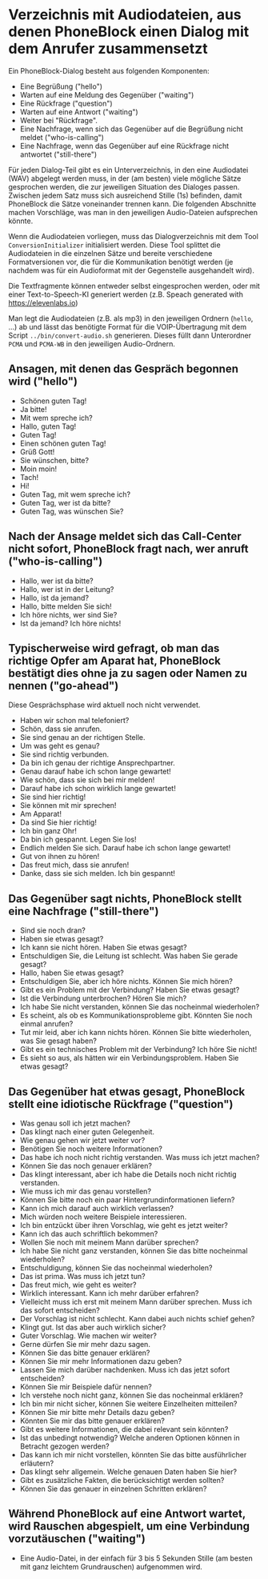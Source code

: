 # Verzeichnis mit Audiodateien, aus denen PhoneBlock einen Dialog mit dem Anrufer zusammensetzt

Ein PhoneBlock-Dialog besteht aus folgenden Komponenten:
 * Eine Begrüßung ("hello")
 * Warten auf eine Meldung des Gegenüber ("waiting")
 * Eine Rückfrage ("question")
 * Warten auf eine Antwort ("waiting")
 * Weiter bei "Rückfrage".
 * Eine Nachfrage, wenn sich das Gegenüber auf die Begrüßung nicht meldet ("who-is-calling")
 * Eine Nachfrage, wenn das Gegenüber auf eine Rückfrage nicht antwortet ("still-there")

Für jeden Dialog-Teil gibt es ein Unterverzeichnis, in den eine Audiodatei (WAV) abgelegt werden muss, in der (am 
besten) viele mögliche Sätze gesprochen werden, die zur jeweiligen Situation des Dialoges passen. Zwischen jedem Satz 
muss sich ausreichend Stille (1s) befinden, damit PhoneBlock die Sätze voneinander trennen kann. Die folgenden 
Abschnitte machen Vorschläge, was man in den jeweiligen Audio-Dateien aufsprechen könnte.

Wenn die Audiodateien vorliegen, muss das Dialogverzeichnis mit dem Tool `ConversionInitializer` initialisiert werden.
Diese Tool splittet die Audiodateien in die einzelnen Sätze und bereite verschiedene Formatversionen vor, die für die 
Kommunikation benötigt werden (je nachdem was für ein Audioformat mit der Gegenstelle ausgehandelt wird).

Die Textfragmente können entweder selbst eingesprochen werden, oder mit einer Text-to-Speech-KI generiert werden 
(z.B. Speach generated with https://elevenlabs.io)

Man legt die Audiodateien (z.B. als mp3) in den jeweiligen Ordnern (`hello`, ...) ab und lässt das 
benötigte Format für die VOIP-Übertragung mit dem Script `../bin/convert-audio.sh` generieren. Dieses füllt dann 
Unterordner `PCMA` und `PCMA-WB` in den jeweiligen Audio-Ordnern.

## Ansagen, mit denen das Gespräch begonnen wird ("hello")
 * Schönen guten Tag!
 * Ja bitte!
 * Mit wem spreche ich?
 * Hallo, guten Tag!
 * Guten Tag!
 * Einen schönen guten Tag!
 * Grüß Gott!
 * Sie wünschen, bitte?
 * Moin moin!
 * Tach!
 * Hi!
 * Guten Tag, mit wem spreche ich?
 * Guten Tag, wer ist da bitte?
 * Guten Tag, was wünschen Sie?

## Nach der Ansage meldet sich das Call-Center nicht sofort, PhoneBlock fragt nach, wer anruft ("who-is-calling")
 * Hallo, wer ist da bitte?
 * Hallo, wer ist in der Leitung?
 * Hallo, ist da jemand?
 * Hallo, bitte melden Sie sich!
 * Ich höre nichts, wer sind Sie?
 * Ist da jemand? Ich höre nichts!

## Typischerweise wird gefragt, ob man das richtige Opfer am Aparat hat, PhoneBlock bestätigt dies ohne ja zu sagen oder Namen zu nennen ("go-ahead")

Diese Gesprächsphase wird aktuell noch nicht verwendet.

 * Haben wir schon mal telefoniert?
 * Schön, dass sie anrufen.
 * Sie sind genau an der richtigen Stelle.
 * Um was geht es genau?
 * Sie sind richtig verbunden.
 * Da bin ich genau der richtige Ansprechpartner.
 * Genau darauf habe ich schon lange gewartet!
 * Wie schön, dass sie sich bei mir melden!
 * Darauf habe ich schon wirklich lange gewartet!
 * Sie sind hier richtig!
 * Sie können mit mir sprechen!
 * Am Apparat!
 * Da sind Sie hier richtig!
 * Ich bin ganz Ohr!
 * Da bin ich gespannt. Legen Sie los!
 * Endlich melden Sie sich. Darauf habe ich schon lange gewartet!
 * Gut von ihnen zu hören!
 * Das freut mich, dass sie anrufen!
 * Danke, dass sie sich melden. Ich bin gespannt!

## Das Gegenüber sagt nichts, PhoneBlock stellt eine Nachfrage ("still-there")

 * Sind sie noch dran?
 * Haben sie etwas gesagt?
 * Ich kann sie nicht hören. Haben Sie etwas gesagt?
 * Entschuldigen Sie, die Leitung ist schlecht. Was haben Sie gerade gesagt?
 * Hallo, haben Sie etwas gesagt?
 * Entschuldigen Sie, aber ich höre nichts. Können Sie mich hören?                            
 * Gibt es ein Problem mit der Verbindung? Haben Sie etwas gesagt?             
 * Ist die Verbindung unterbrochen? Hören Sie mich?            
 * Ich habe Sie nicht verstanden, können Sie das nocheinmal wiederholen?                    
 * Es scheint, als ob es Kommunikationsprobleme gibt. Könnten Sie noch einmal anrufen?                      
 * Tut mir leid, aber ich kann nichts hören. Können Sie bitte wiederholen, was Sie gesagt haben?  
 * Gibt es ein technisches Problem mit der Verbindung? Ich höre Sie nicht!
 * Es sieht so aus, als hätten wir ein Verbindungsproblem. Haben Sie etwas gesagt?                            

## Das Gegenüber hat etwas gesagt, PhoneBlock stellt eine idiotische Rückfrage ("question")

 * Was genau soll ich jetzt machen?
 * Das klingt nach einer guten Gelegenheit.
 * Wie genau gehen wir jetzt weiter vor?
 * Benötigen Sie noch weitere Informationen?
 * Das habe ich noch nicht richtig verstanden. Was muss ich jetzt machen?
 * Können Sie das noch genauer erklären?
 * Das klingt interessant, aber ich habe die Details noch nicht richtig verstanden.
 * Wie muss ich mir das genau vorstellen?
 * Können Sie bitte noch ein paar Hintergrundinformationen liefern?
 * Kann ich mich darauf auch wirklich verlassen?
 * Mich würden noch weitere Beispiele interessieren.
 * Ich bin entzückt über ihren Vorschlag, wie geht es jetzt weiter?
 * Kann ich das auch schriftlich bekommen?
 * Wollen Sie noch mit meinem Mann darüber sprechen?
 * Ich habe Sie nicht ganz verstanden, können Sie das bitte nocheinmal wiederholen?
 * Entschuldigung, können Sie das nocheinmal wiederholen?
 * Das ist prima. Was muss ich jetzt tun?
 * Das freut mich, wie geht es weiter?
 * Wirklich interessant. Kann ich mehr darüber erfahren?
 * Vielleicht muss ich erst mit meinem Mann darüber sprechen. Muss ich das sofort entscheiden?
 * Der Vorschlag ist nicht schlecht. Kann dabei auch nichts schief gehen?
 * Klingt gut. Ist das aber auch wirklich sicher?
 * Guter Vorschlag. Wie machen wir weiter?
 * Gerne dürfen Sie mir mehr dazu sagen.
 * Können Sie das bitte genauer erklären?
 * Können Sie mir mehr Informationen dazu geben?
 * Lassen Sie mich darüber nachdenken. Muss ich das jetzt sofort entscheiden?
 * Können Sie mir Beispiele dafür nennen?
 * Ich verstehe noch nicht ganz, können Sie das nocheinmal erklären?
 * Ich bin mir nicht sicher, können Sie weitere Einzelheiten mitteilen?
 * Können Sie mir bitte mehr Details dazu geben?
 * Könnten Sie mir das bitte genauer erklären?
 * Gibt es weitere Informationen, die dabei relevant sein könnten?
 * Ist das unbedingt notwendig? Welche anderen Optionen können in Betracht gezogen werden?
 * Das kann ich mir nicht vorstellen, könnten Sie das bitte ausführlicher erläutern?
 * Das klingt sehr allgemein. Welche genauen Daten haben Sie hier?
 * Gibt es zusätzliche Fakten, die berücksichtigt werden sollten?
 * Können Sie das genauer in einzelnen Schritten erklären?
 
## Während PhoneBlock auf eine Antwort wartet, wird Rauschen abgespielt, um eine Verbindung vorzutäuschen ("waiting")

 * Eine Audio-Datei, in der einfach für 3 bis 5 Sekunden Stille (am besten mit ganz leichtem Grundrauschen) aufgenommen 
   wird.
 
 
 
